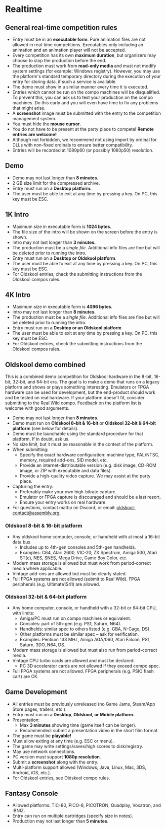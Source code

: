 # Realtime

## General real-time competition rules

- Entry must be in an **executable form**. Pure animation files are not allowed in real-time competitions. Executables only including an animation and an animation player will not be accepted.
- Every competition has its own **maximum duration**, but organizers may choose to stop the production before the end.
- The production must work from **read-only media** and must not modify system settings (for example: Windows registry). However, you may use the platform's standard temporary directory during the execution of your entry for storing data, if such a service is available.
- The demo must show in a similar manner every time it is executed.
- Entries which cannot be run on the compo machines will be disqualified. To prevent this, you can ask us to test your production on the compo machines. Do this early and you will even have time to fix any problems that might arise.
- A **screenshot** image must be submitted with the entry to the competition management system.
- You must hide the **mouse cursor**.
- You do not have to be present at the party place to compete! **Remote entries are welcome!**
- Although not forbidden, we recommend not using import by ordinal for DLLs with non-fixed ordinals to ensure better compatibility.
- Entries will be recorded at 1080p60 (or possibly 1080p50) resolution.

## Demo

- Demo may not last longer than **8 minutes.**
- 2 GB size limit for the compressed archive.
- Entry must run on a **Desktop platform.**
- The user must be able to exit at any time by pressing a key. On PC, this key must be ESC.

## 1K Intro

- Maximum size in executable form is **1024 bytes.**
- The file size of the intro will be shown on the screen before the entry is shown.
- Intro may not last longer than **3 minutes.**
- The production must be a *single file*. Additional info files are fine but will be deleted prior to running the intro.
- Entry must run on a **Desktop or Oldskool platform**.
- The user must be able to exit at any time by pressing a key. On PC, this key must be ESC.
- For Oldskool entries, check the submitting instructions from the Oldskool compos rules.

## 4K Intro

- Maximum size in executable form is **4096 bytes.**
- Intro may not last longer than **8 minutes.**
- The production must be a *single file*. Additional info files are fine but will be deleted prior to running the intro.
- Entry must run on a **Desktop or an Oldskool platform**.
- The user must be able to exit at any time by pressing a key. On PC, this key must be ESC.
- For Oldskool entries, check the submitting instructions from the Oldskool compos rules.

## Oldskool demo combined

This is a combined demo competition for Oldskool hardware in the 8-bit, 16-bit, 32-bit, and 64-bit era. The goal is to make a demo that runs on a legacy platform and shows or plays something interesting. Emulators or FPGA hardware can be used for development, but the end-product should work and be tested on real hardware. If your platform doesn't fit, consider submitting to the Real Wild compo. Feedback on the platform list is welcome with good arguments.

- Demo may not last longer than **8 minutes.**
- Demo must run on **Oldskool 8-bit & 16-bit** or **Oldskool 32-bit & 64-bit platform** (see below for details).
- Demo must be launchable using the standard procedure for that platform. If in doubt, ask us.
- No size limit, but it must be reasonable in the context of the platform.
- When submitting:
  - Specify the exact hardware configuration: machine type, PAL/NTSC, memory, required add-ons, SID model, etc.
  - Provide an internet-distributable version (e.g. disk image, CD-ROM image, or ZIP with executable and data files).
  - Provide a high-quality video capture. We may assist at the party place.
- Capturing the entry:
  - Preferably make your own high-bitrate capture.
  - Emulator or FPGA capture is discouraged and should be a last resort.
  - Ensure your entry works on real hardware.
- For questions, contact mattip on Discord, or email: <oldskool-contact@assembly.org>.

### Oldskool 8-bit & 16-bit platform

- Any oldskool home computer, console, or handheld with at most a 16-bit data bus.
  - Includes up to 4th-gen consoles and 5th-gen handhelds.
  - Examples: C64, Atari 2600, VIC-20, ZX Spectrum, Amiga 500, Atari ST(e), NES, SNES, Mega Drive, Game Boy Color, etc.
- Modern mass storage is allowed but must work from period-correct media where applicable.
- Vintage add-ons are allowed but must be clearly stated.
- Full FPGA systems are not allowed (submit to Real Wild). FPGA peripherals (e.g. Ultimate1541) are allowed.

### Oldskool 32-bit & 64-bit platform

- Any home computer, console, or handheld with a 32-bit or 64-bit CPU, with limits:
  - Amiga/PC must run on compo machines or equivalent.
  - Consoles: part of 5th-gen (e.g. PS1, Saturn, N64).
  - Handhelds: similar spec to others listed (e.g. GBA, N-Gage, DS).
  - Other platforms must be similar spec – ask for verification.
  - Examples: Pentium 133 MHz, Amiga AGA/060, Atari Falcon, PS1, Saturn, 3DO, N64, DS.
- Modern mass storage is allowed but must also run from period-correct media.
- Vintage CPU turbo cards are allowed and must be declared.
  - PC 3D accelerator cards are not allowed if they exceed compo spec.
- Full FPGA systems are not allowed. FPGA peripherals (e.g. PSIO flash cart) are OK.

## Game Development

- All entries must be previously unreleased (no Game Jams, Steam/App Store pages, trailers, etc.).
- Entry must run on a **Desktop, Oldskool, or Mobile platform.**
- Presentation:
  - Max **3 minutes** showing time (game itself can be longer).
  - Recommended: submit a presentation video in the short film format.
- The game must be **playable!**
- Must allow exiting at any time (e.g. ESC or menu).
- The game may write settings/saves/high scores to disk/registry.
- May use network connections.
- PC version must support **1080p resolution**.
- Submit a **screenshot** along with the entry.
- Multi-platform support allowed (Windows, Java, Linux, Mac, 3DS, Android, iOS, etc.).
- For Oldskool entries, see Oldskool compo rules.

## Fantasy Console

- Allowed platforms: TIC-80, PICO-8, PICOTRON, Quadplay, Voxatron, and IBNIZ.
- Entry can run on multiple cartridges (specify size in notes).
- Production may not last longer than **5 minutes**.